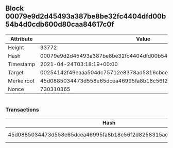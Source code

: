 ## Block 00079e9d2d45493a387be8be32fc4404dfd00b54b4d0cdb600d80caa84617c0f

Attribute | Value
--- | ---
Height | 33772
Hash | 00079e9d2d45493a387be8be32fc4404dfd00b54b4d0cdb600d80caa84617c0f
Timestamp | 2021-04-24T03:18:19+00:00
Target | 00254142f49eaaa504dc75712e8378ad5316cbcead634704b3734b6271167cc4
Merke root | 45d0885034473d558e65dcea46995fa8b18c56f2d8258315ac5698f7bf365f9b
Nonce | 730310365

```

```

### Transactions

Hash | Amount
--- | ---
[45d0885034473d558e65dcea46995fa8b18c56f2d8258315ac5698f7bf365f9b](45d0885034473d558e65dcea46995fa8b18c56f2d8258315ac5698f7bf365f9b.md) | 10.00000000 SKEPTI 
